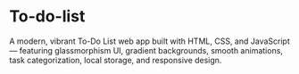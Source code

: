 # To-do-list
A modern, vibrant To-Do List web app built with HTML, CSS, and JavaScript — featuring glassmorphism UI, gradient backgrounds, smooth animations, task categorization, local storage, and responsive design.
